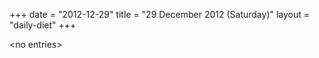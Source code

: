 +++
date = "2012-12-29"
title = "29 December 2012 (Saturday)"
layout = "daily-diet"
+++

\<no entries\>